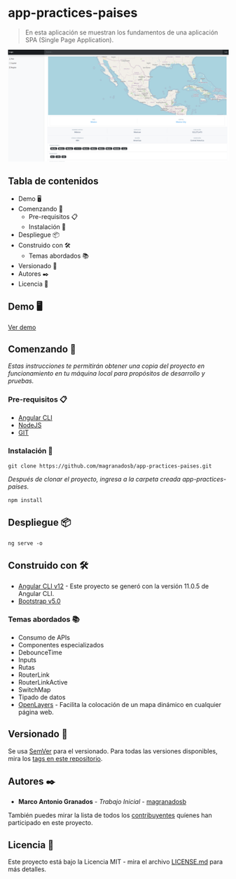 # app-practices-paises
> En esta aplicación se muestran los fundamentos de una aplicación SPA (Single Page Application). 

![](./src/assets/images/header.png)

## Tabla de contenidos

- Demo 🖥️
- Comenzando 🚀
    - Pre-requisitos 📋
    - Instalación 🔧
- Despliegue 📦
- Construido con 🛠️
    - Temas abordados 📚
- Versionado 📌
- Autores ✒️
- Licencia 📄

## Demo 🖥️

<a href="https://stackblitz.com/github/magranadosb/app-practices-paises" target="_blank">Ver demo</a>

## Comenzando 🚀

_Estas instrucciones te permitirán obtener una copia del proyecto en funcionamiento en tu máquina local para propósitos de desarrollo y pruebas._

### Pre-requisitos 📋
* [Angular CLI](https://angular.io/cli)
* [NodeJS](https://nodejs.org/en/)
* [GIT](https://git-scm.com)

### Instalación 🔧

```
git clone https://github.com/magranadosb/app-practices-paises.git
```

_Después de clonar el proyecto, ingresa a la carpeta creada app-practices-paises._

```
npm install
```
## Despliegue 📦

```
ng serve -o
```

## Construido con 🛠️

* [Angular CLI v12](https://angular.io/) - Este proyecto se generó con la versión 11.0.5 de Angular CLI.
* [Bootstrap v5.0](https://getbootstrap.com/docs/5.0/getting-started/introduction/)

### Temas abordados 📚

* Consumo de APIs
* Componentes especializados
* DebounceTime
* Inputs
* Rutas
* RouterLink
* RouterLinkActive
* SwitchMap
* Tipado de datos
* [OpenLayers](https://openlayers.org/) - Facilita la colocación de un mapa dinámico en cualquier página web.

## Versionado 📌

Se usa [SemVer](http://semver.org/) para el versionado. Para todas las versiones disponibles, mira los [tags en este repositorio](https://github.com/magranadosb/app-practices-paises/tags).

## Autores ✒️

* **Marco Antonio Granados** - *Trabajo Inicial* - [magranadosb](https://github.com/magranadosb)

También puedes mirar la lista de todos los [contribuyentes](https://github.com/magranadosb/app-practices-paises/graphs/contributors) quíenes han participado en este proyecto. 

## Licencia 📄

Este proyecto está bajo la Licencia MIT - mira el archivo [LICENSE.md](LICENSE) para más detalles.
